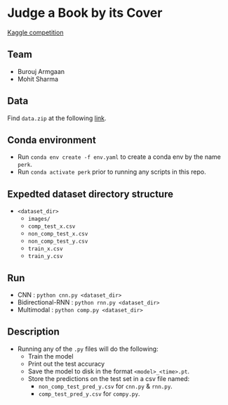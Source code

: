 # Judge a Book by its Cover
[Kaggle competition](https://www.kaggle.com/competitions/col774-2022/overview)

## Team
- Burouj Armgaan
- Mohit Sharma

## Data
Find `data.zip` at the following [link](https://drive.google.com/file/d/1SyPFq_rb8Cr7ZxcI7H61D6dhusUZGy1L/view?usp=share_link).

## Conda environment
- Run `conda env create -f env.yaml` to create a conda env by the name `perk`.
- Run `conda activate perk` prior to running any scripts in this repo.

## Expedted dataset directory structure
- `<dataset_dir>`
    - `images/`
    - `comp_test_x.csv`
    - `non_comp_test_x.csv`
    - `non_comp_test_y.csv`
    - `train_x.csv`
    - `train_y.csv`

## Run
- CNN : `python cnn.py <dataset_dir>`
- Bidirectional-RNN : `python rnn.py <dataset_dir>`
- Multimodal : `python comp.py <dataset_dir>`

## Description
- Running any of the `.py` files will do the following:
    - Train the model
    - Print out the test accuracy
    - Save the model to disk in the format `<model>_<time>.pt`.
    - Store the predictions on the test set in a csv file named:
        - `non_comp_test_pred_y.csv` for `cnn.py` & `rnn.py`.
        - `comp_test_pred_y.csv` for `compy.py`.